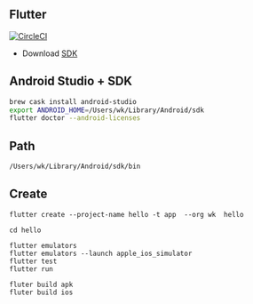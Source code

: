 ## Flutter

[![CircleCI](https://circleci.com/gh/wk-j/flutter.svg?style=svg)](https://circleci.com/gh/wk-j/flutter)

- Download [SDK](https://flutter.dev/docs/get-started/install/macos)

## Android Studio + SDK

```bash
brew cask install android-studio
export ANDROID_HOME=/Users/wk/Library/Android/sdk
flutter doctor --android-licenses
```

## Path

```bash
/Users/wk/Library/Android/sdk/bin
```

## Create

```
flutter create --project-name hello -t app  --org wk  hello

cd hello

flutter emulators
flutter emulators --launch apple_ios_simulator
flutter test
flutter run

fluter build apk
fluter build ios
```